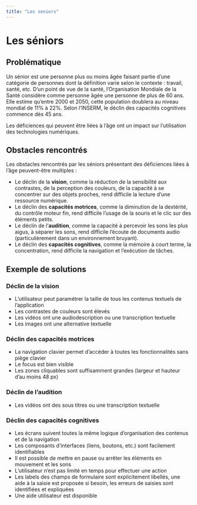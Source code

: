 ```yaml
---
title: "Les seniors"
---
```


# Les séniors

## Problématique

Un sénior est une personne plus ou moins âgée faisant partie d’une catégorie de personnes dont la définition varie selon le contexte : travail, santé, etc. D’un point de vue de la santé,  l’Organisation Mondiale de la Santé considère comme personne âgée une personne de plus de 60 ans. Elle estime qu’entre 2000 et 2050, cette population doublera au niveau mondial de 11% à 22%. Selon l’INSERM, le déclin des capacités cognitives commence dès 45 ans. 

Les déficiences qui peuvent être liées à l’âge ont un impact sur l’utilisation des technologies numériques.

## Obstacles rencontrés

Les obstacles rencontrés par les séniors présentant des déficiences liées à l’âge peuvent-être multiples :
- Le déclin de la **vision**, comme la réduction de la sensibilité aux contrastes, de la perception des couleurs, de la capacité à se concentrer sur des objets proches, rend difficile la lecture d’une ressource numérique.
- Le déclin des **capacités motrices**, comme la diminution de la dextérité, du contrôle moteur fin, rend difficile l’usage de la souris et le clic sur des éléments petits.
- Le déclin de l’**audition**, comme la capacité à percevoir les sons les plus aigus, à séparer les sons, rend difficile l’écoute de documents audio (particulièrement dans un environnement bruyant).
- Le déclin des **capacités cognitives**, comme la mémoire à court terme, la concentration, rend difficile la navigation et l’exécution de tâches.

## Exemple de solutions
### Déclin de la vision
- L’utilisateur peut paramétrer la taille de tous les contenus textuels de l’application
- Les contrastes de couleurs sont élevés 
- Les vidéos ont une audiodescription ou une transcription textuelle
- Les images ont une alternative textuelle

### Déclin des capacités motrices
- La navigation clavier permet d’accéder à toutes les fonctionnalités sans piège clavier
- Le focus est bien visible
- Les zones cliquables sont suffisamment grandes (largeur et hauteur d’au moins 48 px)

### Déclin de l’audition
-	Les vidéos ont des sous titres ou une transcription textuelle

### Déclin des capacités cognitives
- Les écrans suivent toutes la même logique d’organisation des contenus et de la navigation
- Les composants d’interfaces (liens, boutons, etc.) sont facilement identifiables
- Il est possible de mettre en pause ou arrêter les éléments en mouvement et les sons
- L’utilisateur n’est pas limité en temps pour effectuer une action
- Les labels des champs de formulaire sont explicitement libellés, une aide à la saisie est proposée si besoin, les erreurs de saisies sont identifiées et expliquées
- Une aide utilisateur est disponible

